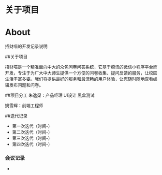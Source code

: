 
# 关于项目


# About

招财喵的开发记录说明

##关于项目

招财喵是一个精准面向中大的众包问卷问答系统，它基于腾讯的微信小程序平台而开发，专注于为广大中大师生提供一个方便的问卷收集、提问反馈的服务，让校园生活丰富多姿。我们将提供最好的服务和最流畅的用户体验，让您随时随地查看编辑发布问题和问卷。

##项目分工
朱逸渠：产品经理 UI设计 黑盒测试

姚雪辉：前端工程师


##迭代记录
- 第一次迭代（时间-）
- 第二次迭代（时间-）
- 第三次迭代（时间-）
- 第四次迭代（时间-）
### 会议记录
- 

